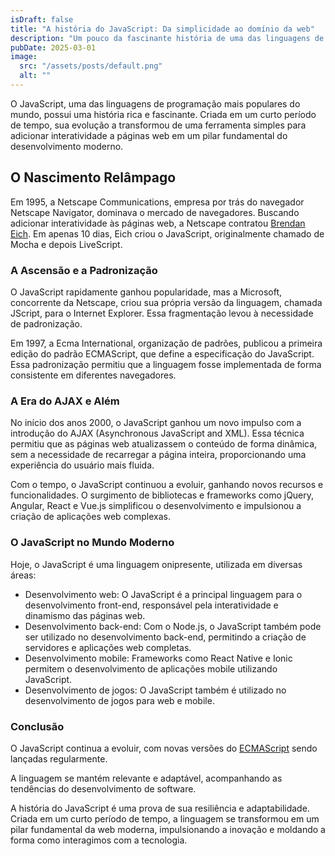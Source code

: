 ```yaml
---
isDraft: false
title: "A história do JavaScript: Da simplicidade ao domínio da web"
description: "Um pouco da fascinante história de uma das linguagens de programação mais populares do mundo"
pubDate: 2025-03-01
image:
  src: "/assets/posts/default.png"
  alt: ""
---
```


O JavaScript, uma das linguagens de programação mais populares do mundo, possui uma história rica e fascinante. Criada em um curto período de tempo, sua evolução a transformou de uma ferramenta simples para adicionar interatividade a páginas web em um pilar fundamental do desenvolvimento moderno.

## O Nascimento Relâmpago

Em 1995, a Netscape Communications, empresa por trás do navegador Netscape Navigator, dominava o mercado de navegadores. Buscando adicionar interatividade às páginas web, a Netscape contratou [Brendan Eich](https://brendaneich.com/). Em apenas 10 dias, Eich criou o JavaScript, originalmente chamado de Mocha e depois LiveScript.

### A Ascensão e a Padronização

O JavaScript rapidamente ganhou popularidade, mas a Microsoft, concorrente da Netscape, criou sua própria versão da linguagem, chamada JScript, para o Internet Explorer. Essa fragmentação levou à necessidade de padronização.

Em 1997, a Ecma International, organização de padrões, publicou a primeira edição do padrão ECMAScript, que define a especificação do JavaScript. Essa padronização permitiu que a linguagem fosse implementada de forma consistente em diferentes navegadores.

### A Era do AJAX e Além

No início dos anos 2000, o JavaScript ganhou um novo impulso com a introdução do AJAX (Asynchronous JavaScript and XML). Essa técnica permitiu que as páginas web atualizassem o conteúdo de forma dinâmica, sem a necessidade de recarregar a página inteira, proporcionando uma experiência do usuário mais fluida.

Com o tempo, o JavaScript continuou a evoluir, ganhando novos recursos e funcionalidades. O surgimento de bibliotecas e frameworks como jQuery, Angular, React e Vue.js simplificou o desenvolvimento e impulsionou a criação de aplicações web complexas.

### O JavaScript no Mundo Moderno

Hoje, o JavaScript é uma linguagem onipresente, utilizada em diversas áreas:

- Desenvolvimento web: O JavaScript é a principal linguagem para o desenvolvimento
  front-end, responsável pela interatividade e dinamismo das páginas web.
- Desenvolvimento back-end: Com o Node.js, o JavaScript também pode ser utilizado no desenvolvimento back-end, permitindo a criação de servidores e aplicações web completas.
- Desenvolvimento mobile: Frameworks como React Native e Ionic permitem o desenvolvimento de aplicações mobile utilizando JavaScript.
- Desenvolvimento de jogos: O JavaScript também é utilizado no desenvolvimento de jogos para web e mobile.

### Conclusão

O JavaScript continua a evoluir, com novas versões do [ECMAScript](/blog/a-evolucao-do-javascript) sendo lançadas regularmente.

A linguagem se mantém relevante e adaptável, acompanhando as tendências do desenvolvimento de software.

A história do JavaScript é uma prova de sua resiliência e adaptabilidade. Criada em um curto período de tempo, a linguagem se transformou em um pilar fundamental da web moderna, impulsionando a inovação e moldando a forma como interagimos com a tecnologia.
